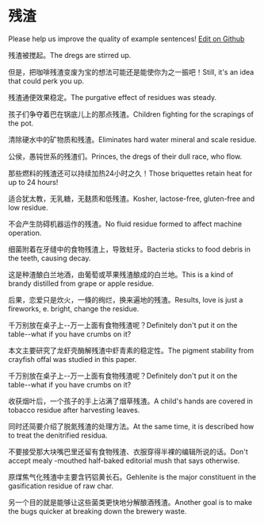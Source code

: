 # 残渣

Please help us improve the quality of example sentences! [Edit on Github](https://github.com/jiyushe/jiyu-example-sentence-source/blob/main/chinese/canzha.md)

<p><span class="chinese">残渣被搅起。</span><span class="english">The dregs are stirred up.</span></p>

<p><span class="chinese">但是，把咖啡残渣变废为宝的想法可能还是能使你为之一振吧！</span><span class="english">Still, it's an idea that could perk you up.</span></p>

<p><span class="chinese">残渣通便效果稳定。</span><span class="english">The purgative effect of residues was steady.</span></p>

<p><span class="chinese">孩子们争夺着巴在锅底儿上的那点残渣。</span><span class="english">Children fighting for the scrapings of the pot.</span></p>

<p><span class="chinese">清除硬水中的矿物质和残渣。</span><span class="english">Eliminates hard water mineral and scale residue.</span></p>

<p><span class="chinese">公侯，愚钝世系的残渣们。</span><span class="english">Princes, the dregs of their dull race, who flow.</span></p>

<p><span class="chinese">那些燃料的残渣还可以持续加热24小时之久！</span><span class="english">Those briquettes retain heat for up to 24 hours!</span></p>

<p><span class="chinese">适合犹太教，无乳糖，无麸质和低残渣。</span><span class="english">Kosher, lactose-free, gluten-free and low residue.</span></p>

<p><span class="chinese">不会产生防碍机器运作的残渣。</span><span class="english">No fluid residue formed to affect machine operation.</span></p>

<p><span class="chinese">细菌附着在牙缝中的食物残渣上，导致蛀牙。</span><span class="english">Bacteria sticks to food debris in the teeth, causing decay.</span></p>

<p><span class="chinese">这是种渣酿白兰地酒，由葡萄或苹果残渣酿成的白兰地。</span><span class="english">This is a kind of brandy distilled from grape or apple residue.</span></p>

<p><span class="chinese">后果，恋爱只是炊火，一倏的绚烂，换来遍地的残渣。</span><span class="english">Results, love is just a fireworks, e. bright, change the residue.</span></p>

<p><span class="chinese">千万别放在桌子上--万一上面有食物残渣呢？</span><span class="english">Definitely don't put it on the table--what if you have crumbs on it?</span></p>

<p><span class="chinese">本文主要研究了龙虾壳酶解残渣中虾青素的稳定性。</span><span class="english">The pigment stability from crayfish offal was studied in this paper.</span></p>

<p><span class="chinese">千万别放在桌子上--万一上面有食物残渣呢？</span><span class="english">Definitely don't put it on the table--what if you have  crumbs on it?</span></p>

<p><span class="chinese">收获烟叶后，一个孩子的手上沾满了烟草残渣。</span><span class="english">A child's hands are covered in tobacco residue after harvesting leaves.</span></p>

<p><span class="chinese">同时还简要介绍了脱氮残渣的处理方法。</span><span class="english">At the same time, it is described how to treat the denitrified residua.</span></p>

<p><span class="chinese">不要接受那大块嘴巴里还留有食物残渣、衣服穿得半裸的编辑所说的话。</span><span class="english">Don't accept mealy -mouthed half-baked editorial mush that says otherwise.</span></p>

<p><span class="chinese">原煤焦气化残渣中主要含钙铝黄长石。</span><span class="english">Gehlenite is the major constituent in the gasification residue of raw char.</span></p>

<p><span class="chinese">另一个目的就是能够让这些菌类更快地分解酿酒残渣。</span><span class="english">Another goal is to make the bugs quicker at breaking down the brewery waste.</span></p>

